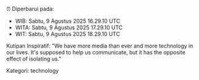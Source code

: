 ⏰ Diperbarui pada:
- WIB: Sabtu, 9 Agustus 2025 16.29.10 UTC
- WITA: Sabtu, 9 Agustus 2025 17.29.10 UTC
- WIT: Sabtu, 9 Agustus 2025 18.29.10 UTC

Kutipan Inspiratif:
"We have more media than ever and more technology in our lives. It's supposed to help us communicate, but it has the opposite effect of isolating us."


Kategori: technology

